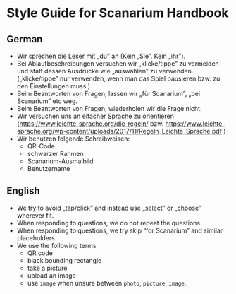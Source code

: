 # Style Guide for Scanarium Handbook

## German

* Wir sprechen die Leser mit „du” an (Kein „Sie”. Kein „ihr”).
* Bei Ablaufbeschreibungen versuchen wir „klicke/tippe” zu vermeiden und statt dessen Ausdrücke wie „auswählen” zu verwenden.
    („klicke/tippe” nur verwenden, wenn man das Spiel pausieren bzw. zu den Einstellungen muss.)
* Beim Beantworten von Fragen, lassen wir „für Scanarium”, „bei Scanarium” etc weg.
* Beim Beantworten von Fragen, wiederholen wir die Frage nicht.
* Wir versuchen uns an eifacher Sprache zu orientieren (https://www.leichte-sprache.org/die-regeln/ bzw. https://www.leichte-sprache.org/wp-content/uploads/2017/11/Regeln_Leichte_Sprache.pdf )
* Wir benutzen folgende Schreibweisen:
    * QR-Code
    * schwarzer Rahmen
    * Scanarium-Ausmalbild
    * Benutzername

## English

* We try to avoid „tap/click” and instead use „select” or „choose” wherever fit.
* When responding to questions, we do not repeat the questions.
* When responding to questions, we try skip “for Scanarium” and similar placeholders.
* We use the following terms
  * QR code
  * black bounding rectangle
  * take a picture
  * upload an image
  * use `image` when unsure between `photo`, `picture`, `image`.
